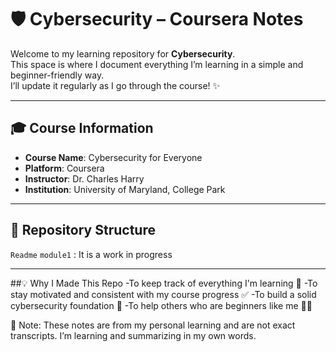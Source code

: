 # 🛡️ Cybersecurity – Coursera Notes

Welcome to my learning repository for **Cybersecurity**.  
This space is where I document everything I’m learning in a simple and beginner-friendly way.  
I’ll update it regularly as I go through the course! ✨

---

## 🎓 Course Information

- **Course Name**: Cybersecurity for Everyone  
- **Platform**: Coursera  
- **Instructor**: Dr. Charles Harry  
- **Institution**: University of Maryland, College Park

---

## 📁 Repository Structure

`Readme`
`module1` : It is a work in progress

---
##💡 Why I Made This Repo
-To keep track of everything I'm learning 📒
-To stay motivated and consistent with my course progress ✅
-To build a solid cybersecurity foundation 🔐
-To help others who are beginners like me 👩‍💻

📌 Note: These notes are from my personal learning and are not exact transcripts. I’m learning and summarizing in my own words.


